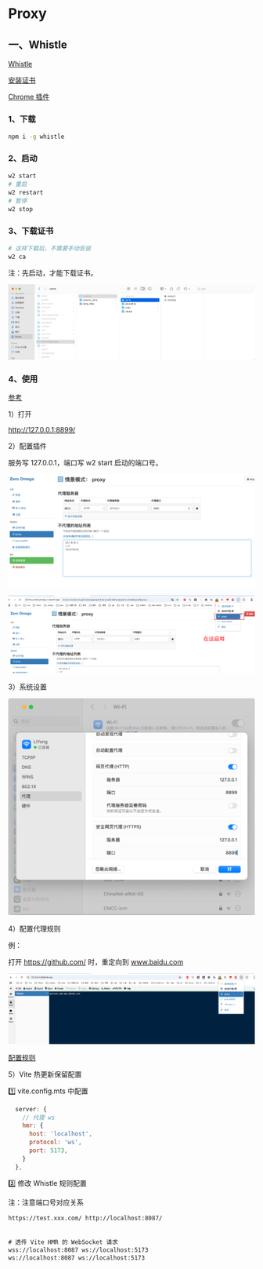 # Proxy

## 一、Whistle

[Whistle](https://wproxy.org/)

[安装证书](https://yolkpie.github.io/2020/12/22/%E5%AE%89%E8%A3%85%E8%AF%81%E4%B9%A6/)

[Chrome 插件](https://chromewebstore.google.com/detail/proxy-switchyomega-3-zero/pfnededegaaopdmhkdmcofjmoldfiped?pli=1)

### 1、下载

```bash
npm i -g whistle
```

### 2、启动

```bash
w2 start
# 重启
w2 restart
# 暂停
w2 stop
```

### 3、下载证书

```bash
# 这样下载后，不需要手动安装
w2 ca
```

注：先启动，才能下载证书。

![image-20250911002648293](./images/image-20250911002648293.png)

### 4、使用

[参考](https://juejin.cn/post/7179113049868107831)

1）打开

http://127.0.0.1:8899/

2）配置插件

服务写 127.0.0.1，端口写 w2 start 启动的端口号。

![image-20250911002950079](./images/image-20250911002950079.png)

![image-20250911003656781](./images/image-20250911003656781.png)

3）系统设置

![image-20250911003259922](./images/image-20250911003259922.png)

4）配置代理规则

例：

打开 https://github.com/ 时，重定向到 www.baidu.com

![image-20250911004029227](./images/image-20250911004029227.png)

[配置规则](https://wproxy.org/docs/getting-started.html#%E8%A7%84%E5%88%99%E9%85%8D%E7%BD%AE%E7%A4%BA%E4%BE%8B)

5）Vite 热更新保留配置

1️⃣ vite.config.mts 中配置

```js
  server: {
    // 代理 ws
    hmr: {
      host: 'localhost',
      protocol: 'ws',
      port: 5173,
    }    
  },
```

2️⃣ 修改 Whistle 规则配置

注：注意端口号对应关系

```
https://test.xxx.com/ http://localhost:8087/


# 透传 Vite HMR 的 WebSocket 请求
wss://localhost:8087 ws://localhost:5173
ws://localhost:8087 ws://localhost:5173
```



